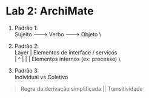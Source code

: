 # Lab 2: ArchiMate

1. Padrão 1: \
Sujeito ---> Verbo ---> Objeto \

2. Padrão 2: \
Layer | Elementos de interface / serviços \
	  |       ^
      |       |
	  | Elementos internos (ex: processo) \

3. Padrão 3: \
Individual vs Coletivo

> Regra da derivação simplificada || Transitividade

